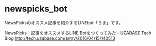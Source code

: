 # newspicks_bot
NewsPicksのオススメ記事を紹介するLINEbot「うま」です。

NewsPicks：記事をオススメするLINE Botをつくってみた - UZABASE Tech Blog
http://tech.uzabase.com/entry/2016/04/15/140513
